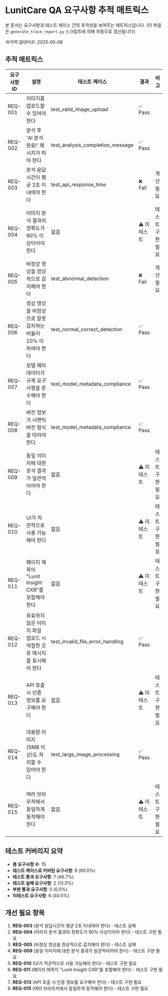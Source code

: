 # LunitCare QA 요구사항 추적 매트릭스

본 문서는 요구사항과 테스트 케이스 간의 추적성을 보여주는 매트릭스입니다.
(이 파일은 `generate_trace_report.py` 스크립트에 의해 자동으로 갱신됩니다)

*마지막 업데이트: 2025-05-06*

## 추적 매트릭스

| 요구사항 ID | 설명 | 테스트 케이스 | 결과 | 비고 |
|-------------|------|--------------|------|------|
| REQ-001 | 이미지를 업로드할 수 있어야 한다 | test_valid_image_upload | ✅ Pass |  |
| REQ-002 | 분석 후 'AI 분석 완료!' 메시지가 떠야 한다 | test_analysis_completion_message | ✅ Pass |  |
| REQ-003 | 분석 응답시간이 평균 2초 이내여야 한다 | test_api_response_time | ❌ Fail | 개선 필요 |
| REQ-004 | 이미지 분석 결과의 정확도가 90% 이상이어야 한다 | 없음 | ⚠️ 미테스트 | 테스트 구현 필요 |
| REQ-005 | 비정상 영상을 정상적으로 감지해야 한다 | test_abnormal_detection | ❌ Fail | 개선 필요 |
| REQ-006 | 정상 영상을 비정상으로 잘못 감지하는 비율이 10% 이하여야 한다 | test_normal_correct_detection | ✅ Pass |  |
| REQ-007 | 모델 메타데이터가 규제 요구사항을 준수해야 한다 | test_model_metadata_compliance | ✅ Pass |  |
| REQ-008 | 버전 정보가 시맨틱 버전 형식을 따라야 한다 | test_model_metadata_compliance | ✅ Pass |  |
| REQ-009 | 동일 이미지에 대한 분석 결과가 일관적이어야 한다 | 없음 | ⚠️ 미테스트 | 테스트 구현 필요 |
| REQ-010 | UI가 직관적으로 사용 가능해야 한다 | 없음 | ⚠️ 미테스트 | 테스트 구현 필요 |
| REQ-011 | 페이지 제목이 "Lunit Insight CXR"를 포함해야 한다 | 없음 | ⚠️ 미테스트 | 테스트 구현 필요 |
| REQ-012 | 유효하지 않은 이미지 파일 업로드 시 적절한 오류 메시지를 표시해야 한다 | test_invalid_file_error_handling | ✅ Pass |  |
| REQ-013 | API 호출 시 인증 정보를 요구해야 한다 | 없음 | ⚠️ 미테스트 | 테스트 구현 필요 |
| REQ-014 | 대용량 이미지(5MB 이상)도 처리할 수 있어야 한다 | test_large_image_processing | ✅ Pass |  |
| REQ-015 | 여러 브라우저에서 동일하게 동작해야 한다 | 없음 | ⚠️ 미테스트 | 테스트 구현 필요 |

## 테스트 커버리지 요약

- **총 요구사항 수**: 15
- **테스트 케이스로 커버된 요구사항**: 9 (60.0%)
- **테스트 통과 요구사항**: 7 (46.7%)
- **테스트 실패 요구사항**: 2 (13.3%)
- **부분 통과 요구사항**: 0 (0.0%)
- **미테스트 요구사항**: 6 (40.0%)

## 개선 필요 항목

1. **REQ-003** (분석 응답시간이 평균 2초 이내여야 한다) - 테스트 실패
1. **REQ-004** (이미지 분석 결과의 정확도가 90% 이상이어야 한다) - 테스트 구현 필요
1. **REQ-005** (비정상 영상을 정상적으로 감지해야 한다) - 테스트 실패
1. **REQ-009** (동일 이미지에 대한 분석 결과가 일관적이어야 한다) - 테스트 구현 필요
1. **REQ-010** (UI가 직관적으로 사용 가능해야 한다) - 테스트 구현 필요
1. **REQ-011** (페이지 제목이 "Lunit Insight CXR"를 포함해야 한다) - 테스트 구현 필요
1. **REQ-013** (API 호출 시 인증 정보를 요구해야 한다) - 테스트 구현 필요
1. **REQ-015** (여러 브라우저에서 동일하게 동작해야 한다) - 테스트 구현 필요